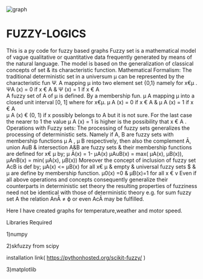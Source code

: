 ![graph](https://user-images.githubusercontent.com/51651579/115849870-f0d1a500-a442-11eb-9ed8-8ed4cac247cb.png)
# FUZZY-LOGICS
This is a py code for fuzzy based graphs
Fuzzy set is a mathematical model of vague qualitative or quantitative data frequently generated by means of the natural language. The model is based on the generalization of classical concepts of set & its characteristic function.
Mathematical Formalism:
The traditional deterministic set in a universum µ can be represented by the characteristic fun Ψ.
A mapping µ into two element set {0,1} namely for x€µ .
                     ΨA (x) = 0 if x € A   &
                       Ψ (x) = 1 if x € A   
A fuzzy set of A of µ is defined. By a membership fun. µ A mapping µ into a closed unit interval  [0, 1] where for  x€µ.
                             µ A (x) =  0 if  x € A    &
                             µ A  (x) =  1  if x € A   
                             µ A (x) € (0, 1) if x possibly belongs to A but it is not sure.
For the last case the nearer to 1 the value µ A (x) = 1 is higher is the possibility that  x € A .
Operations with Fuzzy sets:
         The processing of fuzzy sets generalizes the processing of deterministic sets.
Namely if A, B are fuzzy sets with membership functions µ A , µ B respectively, then also the complement Ā, union AuB & intersection A&B are fuzzy sets & their membership functions are defined for x€ µ  by;
µ Ā(x) = 1-  µA(x)
µAuB(x) = max( µA(x), µB(x)),
µAnB(x) = min( µA(x), µB(x))
Moreover the concept of inclusion of fuzzy set AcB is def by;
µA(x) <= µB(x)   for all x€ µ 
 & empty & universal fuzzy sets $ &  µ  are define by membership function. 
µ0(x) =0  & µB(x)=1    for all x € v 
       Even if all above operations and concepts consequently generalize their counterparts in deterministic set theory the resulting properties of fuzziness need not be identical with those of deterministic theory e.g. for sum fuzzy set A the relation   AnĀ ≠ ф or even  AcĀ may be fulfilled.

Here I have created graphs for temperature,weather and motor speed.

Libraries Required

1)numpy 

2)skfuzzy from scipy 

installation link( https://pythonhosted.org/scikit-fuzzy/ )

3)matplotlib 

